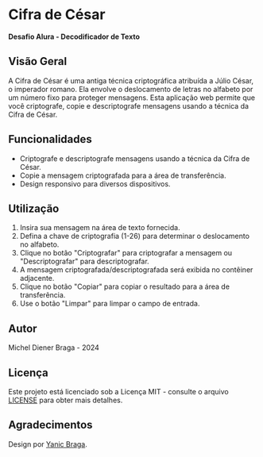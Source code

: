 # Cifra de César

**Desafio Alura - Decodificador de Texto**

## Visão Geral

A Cifra de César é uma antiga técnica criptográfica atribuída a Júlio César, o imperador romano. Ela envolve o deslocamento de letras no alfabeto por um número fixo para proteger mensagens. Esta aplicação web permite que você criptografe, copie e descriptografe mensagens usando a técnica da Cifra de César.

## Funcionalidades

- Criptografe e descriptografe mensagens usando a técnica da Cifra de César.
- Copie a mensagem criptografada para a área de transferência.
- Design responsivo para diversos dispositivos.

## Utilização

1. Insira sua mensagem na área de texto fornecida.
2. Defina a chave de criptografia (1-26) para determinar o deslocamento no alfabeto.
3. Clique no botão "Criptografar" para criptografar a mensagem ou "Descriptografar" para descriptografar.
4. A mensagem criptografada/descriptografada será exibida no contêiner adjacente.
5. Clique no botão "Copiar" para copiar o resultado para a área de transferência.
6. Use o botão "Limpar" para limpar o campo de entrada.

## Autor

Michel Diener Braga - 2024

## Licença

Este projeto está licenciado sob a Licença MIT - consulte o arquivo [LICENSE](LICENSE) para obter mais detalhes.

## Agradecimentos

Design por [Yanic Braga](https://www.linkedin.com/in/yanicbraga/).
